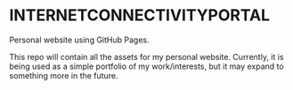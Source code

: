 # INTERNETCONNECTIVITYPORTAL
Personal website using GitHub Pages.

This repo will contain all the assets for my personal website. Currently, it is being used as a simple portfolio of my work/interests, but it may expand to something more in the future.
